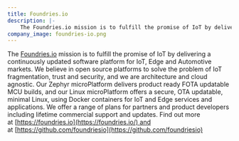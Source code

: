 ```yaml
---
title: Foundries.io
description: |-
    The Foundries.io mission is to fulfill the promise of IoT by delivering a continuously updated software platform for IoT, Edge and Automotive markets. We believe in open source platforms to solve the problem of IoT fragmentation, trust and security, and we are architecture and cloud agnostic.
company_image: foundries-io.png
---
```

The [Foundries.io](http://foundries.io/) mission is to fulfill the promise of IoT by delivering a continuously updated software platform for IoT, Edge and Automotive markets. We believe in open source platforms to solve the problem of IoT fragmentation, trust and security, and we are architecture and cloud agnostic. Our Zephyr microPlatform delivers product ready FOTA updatable MCU builds, and our Linux microPlatform offers a secure, OTA updatable, minimal Linux, using Docker containers for IoT and Edge services and applications. We offer a range of plans for partners and product developers including lifetime commercial support and updates. Find out more at [https://foundries.io](https://foundries.io/) and at [https://github.com/foundriesio](https://github.com/foundriesio)